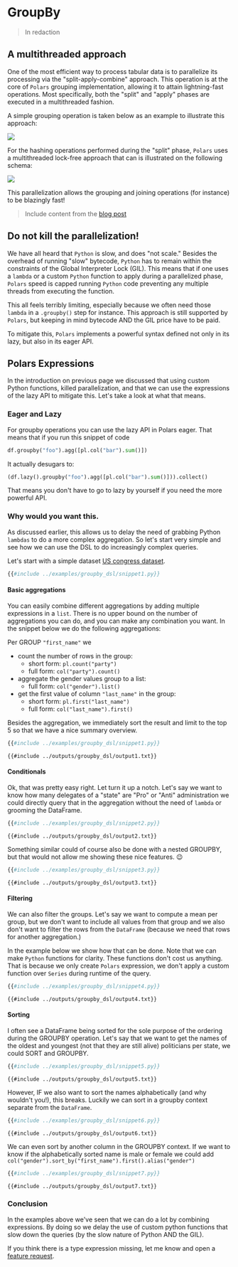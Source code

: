 # GroupBy

> In redaction

## A multithreaded approach

One of the most efficient way to process tabular data is to parallelize its processing
via the "split-apply-combine" approach. This operation is at the core of `Polars`
grouping implementation, allowing it to attain lightning-fast operations. Most
specifically, both the "split" and "apply" phases are executed in a multithreaded
fashion.

A simple grouping operation is taken below as an example to illustrate this approach:

![](https://raw.githubusercontent.com/ritchie46/static/master/polars/split-apply-combine-par.svg)

For the hashing operations performed during the "split" phase, `Polars` uses a
multithreaded lock-free approach that can is illustrated on the following schema:

![](https://raw.githubusercontent.com/ritchie46/static/master/polars/lock-free-hash.svg)

This parallelization allows the grouping and joining operations (for instance) to be
blazingly fast!

> Include content from the
> [blog post](https://www.ritchievink.com/blog/2021/02/28/i-wrote-one-of-the-fastest-dataframe-libraries/)

## Do not kill the parallelization!

We have all heard that `Python` is slow, and does "not scale." Besides the overhead of
running "slow" bytecode, `Python` has to remain within the constraints of the Global
Interpreter Lock (GIL). This means that if one uses a `lambda` or a custom `Python`
function to apply during a parallelized phase, `Polars` speed is capped running `Python`
code preventing any multiple threads from executing the function.

This all feels terribly limiting, especially because we often need those `lambda` in a
`.groupby()` step for instance. This approach is still supported by `Polars`, but
keeping in mind bytecode AND the GIL price have to be paid.

To mitigate this, `Polars` implements a powerful syntax defined not only in its lazy,
but also in its eager API.

## Polars Expressions

In the introduction on previous page we discussed that using custom Python functions,
killed parallelization, and that we can use the expressions of the lazy API to mitigate
this. Let's take a look at what that means.

### Eager and Lazy

For groupby operations you can use the lazy API in Polars eager. That means that if you
run this snippet of code

```python
df.groupby("foo").agg([pl.col("bar").sum()])
```

It actually desugars to:

```python
(df.lazy().groupby("foo").agg([pl.col("bar").sum()])).collect()
```

That means you don't have to go to lazy by yourself if you need the more powerful API.

### Why would you want this.

As discussed earlier, this allows us to delay the need of grabbing Python `lambdas` to
do a more complex aggregation. So let's start very simple and see how we can use the DSL
to do increasingly complex queries.

Let's start with a simple dataset
[US congress dataset](https://github.com/unitedstates/congress-legislators).

```python
{{#include ../examples/groupby_dsl/snippet1.py}}
```

#### Basic aggregations

You can easily combine different aggregations by adding multiple expressions in a
`list`. There is no upper bound on the number of aggregations you can do, and you can
make any combination you want. In the snippet below we do the following aggregations:

Per GROUP `"first_name"` we

- count the number of rows in the group:
  - short form: `pl.count("party")`
  - full form: `col("party").count()`
- aggregate the gender values group to a list:
  - full form: `col("gender").list()`
- get the first value of column `"last_name"` in the group:
  - short form: `pl.first("last_name")`
  - full form: `col("last_name").first()`

Besides the aggregation, we immediately sort the result and limit to the top 5 so that
we have a nice summary overview.

```python
{{#include ../examples/groupby_dsl/snippet1.py}}
```

```text
{{#include ../outputs/groupby_dsl/output1.txt}}
```

#### Conditionals

Ok, that was pretty easy right. Let turn it up a notch. Let's say we want to know how
many delegates of a "state" are "Pro" or "Anti" administration we could directly query
that in the aggregation without the need of `lambda` or grooming the DataFrame.

```python
{{#include ../examples/groupby_dsl/snippet2.py}}
```

```text
{{#include ../outputs/groupby_dsl/output2.txt}}
```

Something similar could of course also be done with a nested GROUPBY, but that would not
allow me showing these nice features. 😉

```python
{{#include ../examples/groupby_dsl/snippet3.py}}
```

```text
{{#include ../outputs/groupby_dsl/output3.txt}}
```

#### Filtering

We can also filter the groups. Let's say we want to compute a mean per group, but we
don't want to include all values from that group and we also don't want to filter the
rows from the `DataFrame` (because we need that rows for another aggregation.)

In the example below we show how that can be done. Note that we can make `Python`
functions for clarity. These functions don't cost us anything. That is because we only
create `Polars` expression, we don't apply a custom function over `Series` during
runtime of the query.

```python
{{#include ../examples/groupby_dsl/snippet4.py}}
```

```text
{{#include ../outputs/groupby_dsl/output4.txt}}
```

#### Sorting

I often see a DataFrame being sorted for the sole purpose of the ordering during the
GROUPBY operation. Let's say that we want to get the names of the oldest and youngest
(not that they are still alive) politicians per state, we could SORT and GROUPBY.

```python
{{#include ../examples/groupby_dsl/snippet5.py}}
```

```text
{{#include ../outputs/groupby_dsl/output5.txt}}
```

However, IF we also want to sort the names alphabetically (and why wouldn't you!), this
breaks. Luckily we can sort in a groupby context separate from the `DataFrame`.

```python
{{#include ../examples/groupby_dsl/snippet6.py}}
```

```text
{{#include ../outputs/groupby_dsl/output6.txt}}
```

We can even sort by another column in the GROUPBY context. If we want to know if the
alphabetically sorted name is male or female we could add
`col("gender").sort_by("first_name").first().alias("gender")`

```python
{{#include ../examples/groupby_dsl/snippet7.py}}
```

```text
{{#include ../outputs/groupby_dsl/output7.txt}}
```

### Conclusion

In the examples above we've seen that we can do a lot by combining expressions. By doing
so we delay the use of custom python functions that slow down the queries (by the slow
nature of Python AND the GIL).

If you think there is a type expression missing, let me know and open a
[feature request](https://github.com/ritchie46/polars/issues/new/choose).
